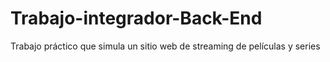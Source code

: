 # Trabajo-integrador-Back-End
Trabajo práctico que simula un sitio web de streaming de películas y series
